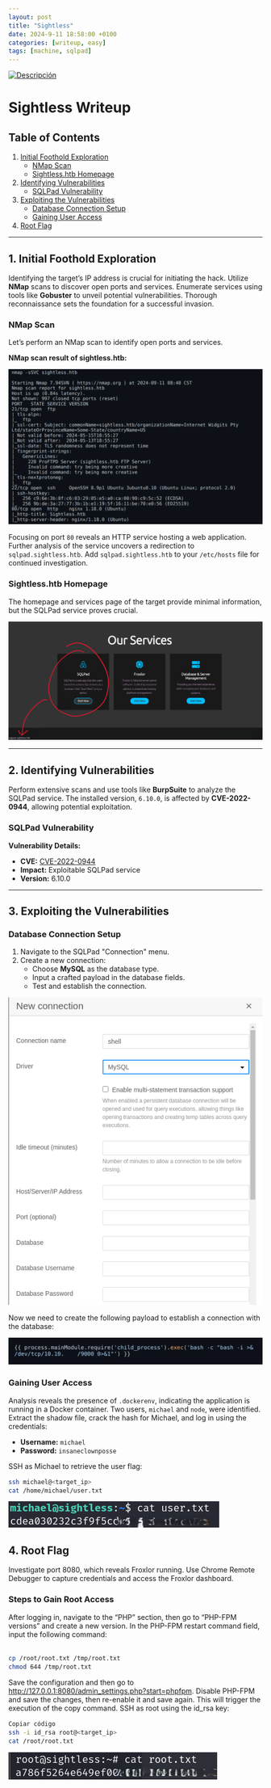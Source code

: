 ```yaml
---
layout: post
title: "Sightless"
date: 2024-9-11 18:58:00 +0100
categories: [writeup, easy]
tags: [machine, sqlpad]
---
```


<p>
    <a href="https://app.hackthebox.com/machines/624">
        <img src="https://labs.hackthebox.com/storage/avatars/f96160a20e9cf0138885238444b47404.png" width="500"
        alt="Descripción">
    </a>
</p>

# Sightless Writeup

## Table of Contents
1. [Initial Foothold Exploration](#1-initial-foothold-exploration)
    - [NMap Scan](#nmap-scan)
    - [Sightless.htb Homepage](#sightlesshtb-homepage)
2. [Identifying Vulnerabilities](#2-identifying-vulnerabilities)
    - [SQLPad Vulnerability](#sqlpad-vulnerability)
3. [Exploiting the Vulnerabilities](#3-exploiting-the-vulnerabilities)
    - [Database Connection Setup](#database-connection-setup)
    - [Gaining User Access](#gaining-user-access)
4. [Root Flag](#4-root-flag)

---

## 1. Initial Foothold Exploration

Identifying the target’s IP address is crucial for initiating the hack. Utilize **NMap** scans to discover open ports and services. Enumerate services using tools like **Gobuster** to unveil potential vulnerabilities. Thorough reconnaissance sets the foundation for a successful invasion.

### NMap Scan

Let’s perform an NMap scan to identify open ports and services.

**NMap scan result of sightless.htb:**
<p>
  <img src="assets\img\sightless\image-12.webp" 
  alt="Descripción"/>
</p>

Focusing on port `80` reveals an HTTP service hosting a web application. Further analysis of the service uncovers a redirection to `sqlpad.sightless.htb`. Add `sqlpad.sightless.htb` to your `/etc/hosts` file for continued investigation.

### Sightless.htb Homepage

The homepage and services page of the target provide minimal information, but the SQLPad service proves crucial.

<p>
  <img src="assets\img\sightless\Sightless.htb-Services-Page.webp" 
  alt="Descripción"/>
</p>


---

## 2. Identifying Vulnerabilities

Perform extensive scans and use tools like **BurpSuite** to analyze the SQLPad service. The installed version, `6.10.0`, is affected by **CVE-2022-0944**, allowing potential exploitation.

### SQLPad Vulnerability

**Vulnerability Details:**
- **CVE:** [CVE-2022-0944](https://example-link-to-vulnerability-details)
- **Impact:** Exploitable SQLPad service
- **Version:** 6.10.0

---

## 3. Exploiting the Vulnerabilities

### Database Connection Setup

1. Navigate to the SQLPad "Connection" menu.
2. Create a new connection:
   - Choose **MySQL** as the database type.
   - Input a crafted payload in the database fields.
   - Test and establish the connection.

<p>
  <img src="assets/img/sightless/Establishing-New-Database-Connection.webp" 
  alt="Descripción"/>
</p>

Now we need to create the following payload to establish a connection with the database:

<p>
  <img src="assets/img/sightless/Screenshot_13-9-2024_2372_.webp" 
  alt="Descripción"/>
</p>

### Gaining User Access

Analysis reveals the presence of `.dockerenv`, indicating the application is running in a Docker container. Two users, `michael` and `node`, were identified. Extract the shadow file, crack the hash for Michael, and log in using the credentials:

- **Username:** `michael`
- **Password:** `insaneclownposse`

SSH as Michael to retrieve the user flag:
```bash
ssh michael@<target_ip>
cat /home/michael/user.txt
```
<p>
  <img src="assets\img\sightless\image-14.webp" 
  alt="Descripción"/>
</p>

## 4. Root Flag
Investigate port 8080, which reveals Froxlor running. Use Chrome Remote Debugger to capture credentials and access the Froxlor dashboard.

### Steps to Gain Root Access
After logging in, navigate to the “PHP” section, then go to “PHP-FPM versions” and create a new version. In the PHP-FPM restart command field, input the following command:
```bash

cp /root/root.txt /tmp/root.txt
chmod 644 /tmp/root.txt
```
Save the configuration and then go to http://127.0.0.1:8080/admin_settings.php?start=phpfpm. Disable PHP-FPM and save the changes, then re-enable it and save again. This will trigger the execution of the copy command.
SSH as root using the id_rsa key:

```bash
Copiar código
ssh -i id_rsa root@<target_ip>
cat /root/root.txt
```
<p>
  <img src="assets\img\sightless\image-13-edited.webp" 
  alt="Descripción"/>
</p>


